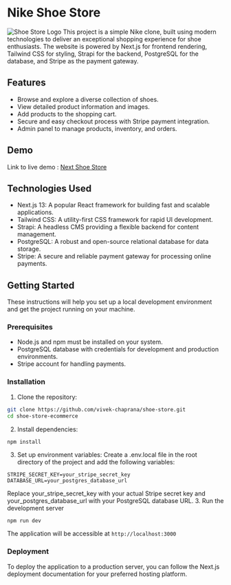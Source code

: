 # Nike Shoe Store
![Shoe Store Logo](https://nextshoestore.vercel.app/logo.svg)
This project is a simple Nike clone, built using modern technologies to deliver an exceptional shopping experience for shoe enthusiasts. The website is powered by Next.js for frontend rendering, Tailwind CSS for styling, Strapi for the backend, PostgreSQL for the database, and Stripe as the payment gateway.

## Features

- Browse and explore a diverse collection of shoes.
- View detailed product information and images.
- Add products to the shopping cart.
- Secure and easy checkout process with Stripe payment integration.
- Admin panel to manage products, inventory, and orders.

## Demo

Link to live demo : [Next Shoe Store](https://nikeeshoestore.vercel.app)

## Technologies Used

- Next.js 13: A popular React framework for building fast and scalable applications.
- Tailwind CSS: A utility-first CSS framework for rapid UI development.
- Strapi: A headless CMS providing a flexible backend for content management.
- PostgreSQL: A robust and open-source relational database for data storage.
- Stripe: A secure and reliable payment gateway for processing online payments.

## Getting Started

These instructions will help you set up a local development environment and get the project running on your machine.

### Prerequisites

- Node.js and npm must be installed on your system.
- PostgreSQL database with credentials for development and production environments.
- Stripe account for handling payments.

### Installation

1. Clone the repository:

```bash
git clone https://github.com/vivek-chaprana/shoe-store.git
cd shoe-store-ecommerce
```
2. Install dependencies:
```bash
npm install
```
3. Set up environment variables:
Create a .env.local file in the root directory of the project and add the following variables:

```plaintext
STRIPE_SECRET_KEY=your_stripe_secret_key
DATABASE_URL=your_postgres_database_url
```
Replace your_stripe_secret_key with your actual Stripe secret key and your_postgres_database_url with your PostgreSQL database URL.
3. Run the development server
```
npm run dev
```
The application will be accessible at `http://localhost:3000`

### Deployment
To deploy the application to a production server, you can follow the Next.js deployment documentation for your preferred hosting platform.
